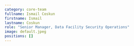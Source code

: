 ```yaml
---
category: core-team
fullname: Ismail Coskun
firstname: Ismail
lastname: Coskun
role: "Senior Manager, Data Facility Security Operations"
image: default.jpeg
positions: []
---
```

